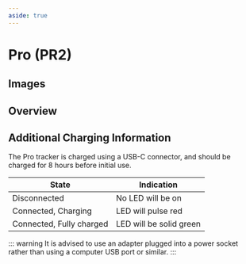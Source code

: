 ```yaml
---
aside: true
---
```


<script setup>
import loadSpec from '../../utils/loadSpec'
import { ref, onMounted } from 'vue'

const specs = ref(null)

onMounted(async () => {
  const res = await fetch('/device-specs/pro/v2.yaml')
  const yamlText = await res.text()
  specs.value = loadSpec(yamlText).value
})
</script>

# Pro (PR2)

<DownloadSpecButton v-if="specs" :spec="specs" deviceTitle="Pro (PR2)" />

## Images

<DeviceSpecImages v-if="specs" :spec="specs" />

## Overview

<DeviceSpecOverview v-if="specs" :spec="specs" />

<template v-if="specs && specs.physical">

## Physical

<DeviceSpecSection v-if="specs" :spec="specs" sectionName="physical" />

</template>

<template v-if="specs && specs.integrations">

## Integrations

<DeviceSpecSection v-if="specs" :spec="specs" sectionName="integrations" />

</template>

<template v-if="specs && specs['user interface']">

## User Interface

<DeviceSpecSection v-if="specs" :spec="specs" sectionName="user interface" />

</template>

<template v-if="specs && specs.connectivity">

## Connectivity

<DeviceSpecSection v-if="specs" :spec="specs" sectionName="connectivity" />

</template>

<template v-if="specs && specs.positioning">

## Positioning

<DeviceSpecSection v-if="specs" :spec="specs" sectionName="positioning" />

</template>

<template v-if="specs && specs.sensors">

## Sensors

<DeviceSpecSection v-if="specs" :spec="specs" sectionName="sensors" />

</template>

<template v-if="specs && specs.battery">

## Battery

<DeviceSpecSection v-if="specs" :spec="specs" sectionName="battery" />

</template>

<template v-if="specs && specs.charging">

## Charging

<DeviceSpecSection v-if="specs" :spec="specs" sectionName="charging" />

</template>

<template v-if="specs && specs.components">

<DeviceSpecSection v-if="specs" :spec="specs" sectionName="components" />

</template>

## Additional Charging Information

The Pro tracker is charged using a USB-C connector, and should be charged for 8 hours before initial use.

| State | Indication |
|---|---|
| Disconnected | No LED will be on |
| Connected, Charging | LED will pulse red |
| Connected, Fully charged | LED will be solid green |

::: warning
It is advised to use an adapter plugged into a power socket rather than using a computer USB port or similar.
:::
